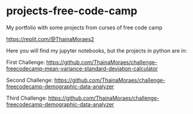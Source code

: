 # projects-free-code-camp
My portfolio with some projects from curses of free code camp

  https://replit.com/@ThainaMoraes2

Here you will find my jupyter notebooks, but the projects in python are in:

First Challenge:
  https://github.com/ThainaMoraes/challenge-freecodecamp-mean-variance-standard-deviation-calculator

Second Challenge:
  https://github.com/ThainaMoraes/challenge-freecodecamp-demographic-data-analyzer

Third Challenge:
  https://github.com/ThainaMoraes/challenge-freecodecamp-demographic-data-analyzer
